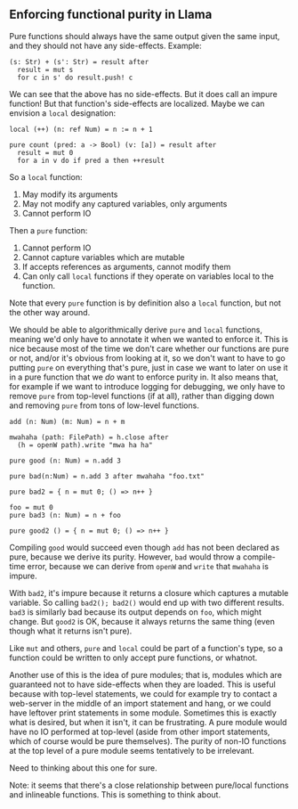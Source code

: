 ## Enforcing functional purity in Llama

Pure functions should always have the same output given the same input, and 
they should not have any side-effects. Example:

```
(s: Str) + (s': Str) = result after
  result = mut s
  for c in s' do result.push! c
```

We can see that the above has no side-effects. But it does call an impure function! But that function's side-effects are localized. Maybe we can envision a `local` designation:

```
local (++) (n: ref Num) = n := n + 1

pure count (pred: a -> Bool) (v: [a]) = result after
  result = mut 0
  for a in v do if pred a then ++result
```

So a `local` function:

1. May modify its arguments
2. May not modify any captured variables, only arguments
3. Cannot perform IO

Then a `pure` function:

1. Cannot perform IO
2. Cannot capture variables which are mutable
3. If accepts references as arguments, cannot modify them
4. Can only call `local` functions if they operate on variables local to the function.

Note that every `pure` function is by definition also a `local` function, but not the other way around.

We should be able to algorithmically derive `pure` and `local` functions, meaning we'd only have to annotate it when we wanted to enforce it. This is nice because most of the time we don't care whether our functions are pure or not, and/or it's obvious from looking at it, so we don't want to have to go putting `pure` on everything that's pure, just in case we want to later on use it in a pure function that we *do* want to enforce purity in. It also means that, for example if we want to introduce logging for debugging, we only have to remove `pure` from top-level functions (if at all), rather than digging down and removing `pure` from tons of low-level functions.

```
add (n: Num) (m: Num) = n + m

mwahaha (path: FilePath) = h.close after 
  (h = openW path).write "mwa ha ha"

pure good (n: Num) = n.add 3

pure bad(n:Num) = n.add 3 after mwahaha "foo.txt"
  
pure bad2 = { n = mut 0; () => n++ }

foo = mut 0
pure bad3 (n: Num) = n + foo

pure good2 () = { n = mut 0; () => n++ }
```

Compiling `good` would succeed even though `add` has not been declared as pure, because we derive its purity. However, `bad` would throw a compile-time error, because we can derive from `openW` and `write` that `mwahaha` is impure.

With `bad2`, it's impure because it returns a closure which captures a mutable variable. So calling `bad2(); bad2()` would end up with two different results. `bad3` is similarly bad because its output depends on `foo`, which might change. But `good2` is OK, because it always returns the same thing (even though what it returns isn't pure).

Like `mut` and others, `pure` and `local` could be part of a function's type, so a function could be written to only accept pure functions, or whatnot. 

Another use of this is the idea of pure modules; that is, modules which are guaranteed not to have side-effects when they are loaded. This is useful because with top-level statements, we could for example try to contact a web-server in the middle of an import statement and hang, or we could have leftover print statements in some module. Sometimes this is exactly what is desired, but when it isn't, it can be frustrating. A pure module would have no IO performed at top-level (aside from other import statements, which of course would be pure themselves). The purity of non-IO functions at the top level of a pure module seems tentatively to be irrelevant.

Need to thinking about this one for sure.

Note: it seems that there's a close relationship between pure/local functions and inlineable functions. This is something to think about.
